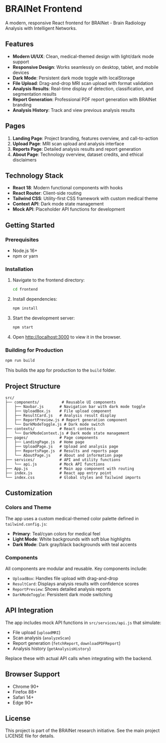 # BRAINet Frontend

A modern, responsive React frontend for BRAINet - Brain Radiology Analysis with Intelligent Networks.

## Features

- **Modern UI/UX**: Clean, medical-themed design with light/dark mode support
- **Responsive Design**: Works seamlessly on desktop, tablet, and mobile devices
- **Dark Mode**: Persistent dark mode toggle with localStorage
- **File Upload**: Drag-and-drop MRI scan upload with format validation
- **Analysis Results**: Real-time display of detection, classification, and segmentation results
- **Report Generation**: Professional PDF report generation with BRAINet branding
- **Analysis History**: Track and view previous analysis results

## Pages

1. **Landing Page**: Project branding, features overview, and call-to-action
2. **Upload Page**: MRI scan upload and analysis interface
3. **Reports Page**: Detailed analysis results and report generation
4. **About Page**: Technology overview, dataset credits, and ethical disclaimers

## Technology Stack

- **React 18**: Modern functional components with hooks
- **React Router**: Client-side routing
- **Tailwind CSS**: Utility-first CSS framework with custom medical theme
- **Context API**: Dark mode state management
- **Mock API**: Placeholder API functions for development

## Getting Started

### Prerequisites

- Node.js 16+ 
- npm or yarn

### Installation

1. Navigate to the frontend directory:
   ```bash
   cd frontend
   ```

2. Install dependencies:
   ```bash
   npm install
   ```

3. Start the development server:
   ```bash
   npm start
   ```

4. Open [http://localhost:3000](http://localhost:3000) to view it in the browser.

### Building for Production

```bash
npm run build
```

This builds the app for production to the `build` folder.

## Project Structure

```
src/
├── components/          # Reusable UI components
│   ├── Navbar.js       # Navigation bar with dark mode toggle
│   ├── UploadBox.js    # File upload component
│   ├── ResultCard.js   # Analysis result display
│   ├── ReportPreview.js # Report generation component
│   └── DarkModeToggle.js # Dark mode switch
├── contexts/           # React contexts
│   └── DarkModeContext.js # Dark mode state management
├── pages/              # Page components
│   ├── LandingPage.js  # Home page
│   ├── UploadPage.js   # Upload and analysis page
│   ├── ReportsPage.js  # Results and reports page
│   └── AboutPage.js    # About and information page
├── services/           # API and utility functions
│   └── api.js          # Mock API functions
├── App.js              # Main app component with routing
├── index.js            # React app entry point
└── index.css           # Global styles and Tailwind imports
```

## Customization

### Colors and Theme

The app uses a custom medical-themed color palette defined in `tailwind.config.js`:

- **Primary**: Teal/cyan colors for medical feel
- **Light Mode**: White backgrounds with soft blue highlights
- **Dark Mode**: Dark gray/black backgrounds with teal accents

### Components

All components are modular and reusable. Key components include:

- `UploadBox`: Handles file upload with drag-and-drop
- `ResultCard`: Displays analysis results with confidence scores
- `ReportPreview`: Shows detailed analysis reports
- `DarkModeToggle`: Persistent dark mode switching

## API Integration

The app includes mock API functions in `src/services/api.js` that simulate:

- File upload (`uploadMRI`)
- Scan analysis (`analyzeScan`)
- Report generation (`fetchReport`, `downloadPDFReport`)
- Analysis history (`getAnalysisHistory`)

Replace these with actual API calls when integrating with the backend.

## Browser Support

- Chrome 90+
- Firefox 88+
- Safari 14+
- Edge 90+

## License

This project is part of the BRAINet research initiative. See the main project LICENSE file for details.

